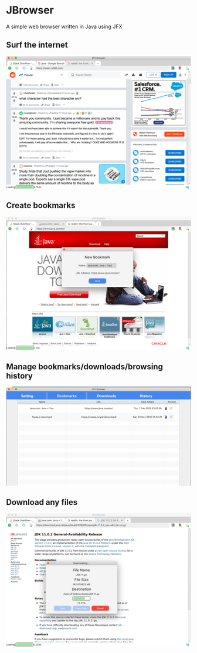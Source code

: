 # JBrowser
A simple web browser written in Java using JFX

## Surf the internet
![Alt text](pic/1.png?raw=true "1")

## Create bookmarks
![Alt text](pic/2.png?raw=true "2")

## Manage bookmarks/downloads/browsing history
![Alt text](pic/3.png?raw=true "3")

## Download any files
![Alt text](pic/4.png?raw=true "4")
